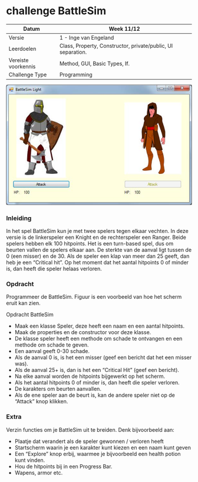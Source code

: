# challenge BattleSim

| Datum | Week 11/12 |
| --- | --- |
| Versie | 1 - Inge van Engeland |
| Leerdoelen | Class, Property, Constructor, private/public, UI separation. |
| Vereiste voorkennis | Method, GUI, Basic Types, If. |
| Challenge Type | Programming |


![fig:BattleSim](figures/BattleSim.png "battlesim")

### Inleiding
In het spel BattleSim kun je met twee spelers tegen elkaar vechten.
In deze versie is de linkerspeler een Knight en de rechterspeler een Ranger.
Beide spelers hebben elk 100 hitpoints.
Het is een turn-based spel, dus om beurten vallen de spelers elkaar aan.
De sterkte van de aanval ligt tussen de 0 (een misser) en de 30.
Als de speler een klap van meer dan 25 geeft, dan heb je een “Critical hit”.
Op het moment dat het aantal hitpoints 0 of minder is,
dan heeft die speler helaas verloren.


### Opdracht
Programmeer de BattleSim. Figuur
[](#fig:BattleSim)
is een voorbeeld van hoe het scherm eruit kan zien.

Opdracht BattleSim

- Maak een klasse Speler, deze heeft een naam en een aantal hitpoints.
- Maak de properties en de constructor voor deze klasse.
- De klasse speler heeft een methode om schade te ontvangen en een methode om schade te geven.
- Een aanval geeft 0-30 schade.
- Als de aanval 0 is, is het een misser (geef een bericht dat het een misser was).
- Als de aanval 25+ is, dan is het een “Critical Hit” (geef een bericht).
- Na elke aanval worden de hitpoints bijgewerkt op het scherm.
- Als het aantal hitpoints 0 of minder is, dan heeft die speler verloren.
- De karakters om beurten aanvallen.
- Als de ene speler aan de beurt is, kan de andere speler niet op de “Attack” knop klikken.


### Extra
Verzin functies om je BattleSim uit te breiden. Denk bijvoorbeeld aan:
- Plaatje dat verandert als de speler gewonnen / verloren heeft
- Startscherm waarin je een karakter kunt kiezen en een naam kunt geven
- Een “Explore” knop erbij, waarmee je bijvoorbeeld een health potion kunt vinden.
- Hou de hitpoints bij in een Progress Bar.
- Wapens, armor etc.
